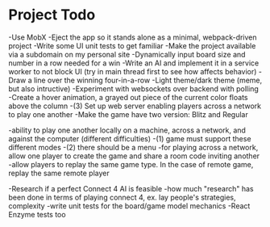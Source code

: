 # Project Todo
-Use MobX
-Eject the app so it stands alone as a minimal, webpack-driven project
-Write some UI unit tests to get familiar
-Make the project available via a subdomain on my personal site
-Dynamically input board size and number in a row needed for a win
-Write an AI and implement it in a service worker to not block UI (try in main thread first to see how affects behavior)
-Draw a line over the winning four-in-a-row
-Light theme/dark theme (meme, but also intructive)
-Experiment with websockets over backend with polling
-Create a hover animation, a grayed out piece of the current color floats above the column
-(3) Set up web server enabling players across a network to play one another
-Make the game have two version: Blitz and Regular

-ability to play one another locally on a machine, across a network, and against the computer (different difficulties)
    -(1) game must support these different modes
    -(2) there should be a menu
    -for playing across a network, allow one player to create the game and share a room code inviting another
    -allow players to replay the same game type. In the case of remote game, replay the same remote player

-Research if a perfect Connect 4 AI is feasible
    -how much "research" has been done in terms of playing connect 4, ex. lay people's strategies, complexity
-write unit tests for the board/game model mechanics 
    -React Enzyme tests too
